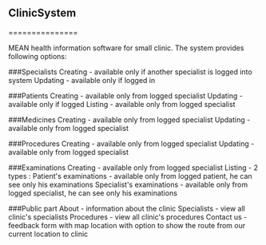 ## ClinicSystem
===============

MEAN health information software for small clinic. The system provides following options:

###Specialists
  Creating - available only if another specialist is logged into system
  Updating - available only if logged in

###Patients
  Creating - available only from logged specialist
  Updating - available only if logged
  Listing - available only from logged specialist
  
###Medicines
  Creating - available only from logged specialist
  Updating - available only from logged specialist

###Procedures
  Creating - available only from logged specialist
  Updating - available only from logged specialist
  
###Examinations
  Creating - available only from logged specialist
  Listing - 2 types :
      Patient's examinations - available only from logged patient, he can see only his examinations
      Specialist's examinations - available only from logged specialist, he can see only his examinations

###Public part
  About - information about the clinic
  Specialists - view all clinic's specialists
  Procedures - view all clinic's procedures
  Contact us - feedback form with map location with option to show the route from our current location to clinic

